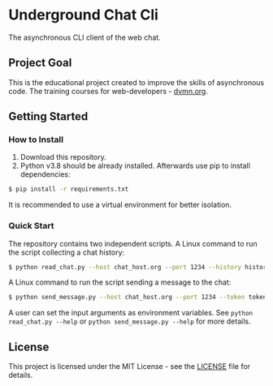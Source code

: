 # Underground Chat Cli

The asynchronous CLI client of the web chat.

## Project Goal
This is the educational project created to improve the skills of asynchronous code.
The training courses for web-developers - [dvmn.org](https://dvmn.org/).

## Getting Started

### How to Install

1. Download this repository.
2. Python v3.8 should be already installed. Afterwards use pip to install dependencies:
```bash
$ pip install -r requirements.txt
```
It is recommended to use a virtual environment for better isolation.

### Quick Start

The repository contains two independent scripts.
A Linux command to run the script collecting a chat history:
```bash
$ python read_chat.py --host chat_host.org --port 1234 --history history.txt
```
A Linux command to run the script sending a message to the chat:
```bash
$ python send_message.py --host chat_host.org --port 1234 --token token --message Hello Everyone! 
```
A user can set the input arguments as environment variables. 
See `python read_chat.py --help` or `python send_message.py --help` for more details.

## License

This project is licensed under the MIT License - see the [LICENSE](LICENSE) file for details.
